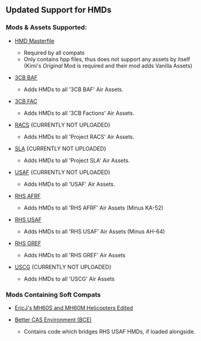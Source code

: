 ## Updated Support for HMDs

### Mods & Assets Supported:
- [HMD Masterfile](https://steamcommunity.com/sharedfiles/filedetails/?id=3264532349) 
  - Required by all compats
  - Only contains hpp files, thus does not support any assets by itself (Kimi's *Original* Mod is required and their mod adds Vanilla Assets)

- [3CB BAF](https://steamcommunity.com/sharedfiles/filedetails/?id=3264538737)
  - Adds HMDs to all '3CB BAF' Air Assets. 

- [3CB FAC](https://steamcommunity.com/sharedfiles/filedetails/?id=3273130047)
  - Adds HMDs to all '3CB Factions' Air Assets. 

- [RACS](https://github.com/Eagle-Studios/CE_Mods?tab=License-1-ov-file#readme) {CURRENTLY NOT UPLOADED}
  - Adds HMDs to all 'Project RACS' Air Assets. 

- [SLA](https://github.com/Eagle-Studios/CE_Mods?tab=License-1-ov-file#readme) {CURRENTLY NOT UPLOADED}
  - Adds HMDs to all 'Project SLA' Air Assets. 

- [USAF](https://github.com/Eagle-Studios/CE_Mods?tab=License-1-ov-file#readme) {CURRENTLY NOT UPLOADED}
  - Adds HMDs to all 'USAF' Air Assets. 

- [RHS AFRF](https://steamcommunity.com/sharedfiles/filedetails/?id=3272976650)
  - Adds HMDs to all 'RHS AFRF' Air Assets (Minus KA-52)

- [RHS USAF](https://steamcommunity.com/sharedfiles/filedetails/?id=3264534557)
  - Adds HMDs to all 'RHS USAF' Air Assets (Minus AH-64)

- [RHS GREF](https://steamcommunity.com/sharedfiles/filedetails/?id=3272976168)
  - Adds HMDs to all 'RHS GREF' Air Assets

- [USCG](https://github.com/Eagle-Studios/CE_Mods?tab=License-1-ov-file#readme) {CURRENTLY NOT UPLOADED}
  - Adds HMDs to all 'USCG' Air Assets

### Mods Containing Soft Compats
- [EricJ's MH60S and MH60M Helicopters Edited](https://steamcommunity.com/sharedfiles/filedetails/?id=3254463144)

- [Better CAS Environment (BCE)](https://steamcommunity.com/sharedfiles/filedetails/?id=2853828143)
  - Contains code which bridges RHS USAF HMDs, if loaded alongside.